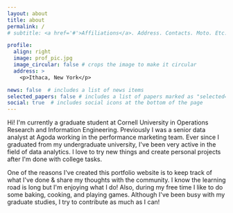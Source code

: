 ```yaml
---
layout: about
title: about
permalink: /
# subtitle: <a href='#'>Affiliations</a>. Address. Contacts. Moto. Etc.

profile:
  align: right
  image: prof_pic.jpg
  image_circular: false # crops the image to make it circular
  address: >
    <p>Ithaca, New York</p>

news: false  # includes a list of news items
selected_papers: false # includes a list of papers marked as "selected={true}"
social: true  # includes social icons at the bottom of the page
---
```


Hi! I'm currently a graduate student at Cornell University in Operations Research and Information Engineering. Previously I was a senior data analyst at Agoda working in the performance marketing team. Ever since I graduated from my undergraduate university, I've been very active in the field of data analytics. I love to try new things and create personal projects after I'm done with college tasks.

One of the reasons I've created this portfolio website is to keep track of what I've done & share my thoughts with the community. I know the learning road is long but I'm enjoying what I do! Also, during my free time I like to do some baking, cooking, and playing games. Although I've been busy with my graduate studies, I try to contribute as much as I can!

<!-- 
Link to your social media connections, too. This theme is set up to use [Font Awesome icons](http://fortawesome.github.io/Font-Awesome/) and [Academicons](https://jpswalsh.github.io/academicons/), like the ones below. Add your Facebook, Twitter, LinkedIn, Google Scholar, or just disable all of them. -->
